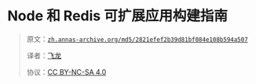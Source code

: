 # Node 和 Redis 可扩展应用构建指南

> 原文：[`zh.annas-archive.org/md5/2821efef2b39d81bf084e108b594a507`](https://zh.annas-archive.org/md5/2821efef2b39d81bf084e108b594a507)
> 
> 译者：[飞龙](https://github.com/wizardforcel)
> 
> 协议：[CC BY-NC-SA 4.0](http://creativecommons.org/licenses/by-nc-sa/4.0/)